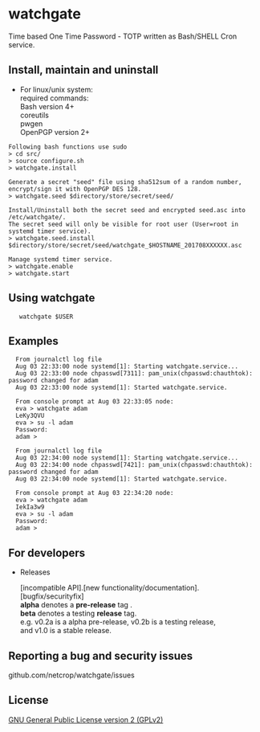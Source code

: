 # watchgate
Time based One Time Password - TOTP written as Bash/SHELL Cron service.

## Install, maintain and uninstall

* For linux/unix system:  
required commands:  
Bash version 4+  
coreutils  
pwgen  
OpenPGP version 2+  

```
Following bash functions use sudo
> cd src/
> source configure.sh
> watchgate.install

Generate a secret "seed" file using sha512sum of a random number,
encrypt/sign it with OpenPGP DES 128.
> watchgate.seed $directory/store/secret/seed/

Install/Uninstall both the secret seed and encrypted seed.asc into /etc/watchgate/.
The secret seed will only be visible for root user (User=root in systemd timer service).
> watchgate.seed.install $directory/store/secret/seed/watchgate_$HOSTNAME_201708XXXXXX.asc

Manage systemd timer service.
> watchgate.enable
> watchgate.start
```
## Using watchgate
```
   watchgate $USER
```
## Examples
```
  From journalctl log file
  Aug 03 22:33:00 node systemd[1]: Starting watchgate.service...
  Aug 03 22:33:00 node chpasswd[7311]: pam_unix(chpasswd:chauthtok): password changed for adam
  Aug 03 22:33:00 node systemd[1]: Started watchgate.service.
  
  From console prompt at Aug 03 22:33:05 node: 
  eva > watchgate adam
  LeKy3QVU
  eva > su -l adam
  Password:
  adam >

  From journalctl log file
  Aug 03 22:34:00 node systemd[1]: Starting watchgate.service...
  Aug 03 22:34:00 node chpasswd[7421]: pam_unix(chpasswd:chauthtok): password changed for adam
  Aug 03 22:34:00 node systemd[1]: Started watchgate.service.
  
  From console prompt at Aug 03 22:34:20 node: 
  eva > watchgate adam
  IekIa3w9
  eva > su -l adam
  Password:
  adam >
```
## For developers


* Releases

  [incompatible API].[new functionality/documentation].[bugfix/securityfix]  
**alpha** denotes a **pre-release** tag .  
**beta** denotes a testing **release** tag.  
e.g. v0.2a is a alpha pre-release, v0.2b is a testing release,  
and v1.0 is a stable release.  


## Reporting a bug and security issues

github.com/netcrop/watchgate/issues

## License

[GNU General Public License version 2 (GPLv2)](https://github.com/netcrop/watchgate/COPYING)
